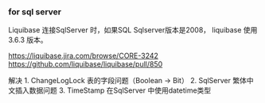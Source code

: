 ### for sql server
Liquibase 连接SqlServer 时，如果SQL Sqlserver版本是2008， liquibase 使用 3.6.3 版本。

https://liquibase.jira.com/browse/CORE-3242
https://github.com/liquibase/liquibase/pull/850

解决
	1. ChangeLogLock 表的字段问题（Boolean -> Bit）
	2. SqlServer 繁体中文插入数据问题
	3. TimeStamp 在SqlServer 中使用datetime类型
